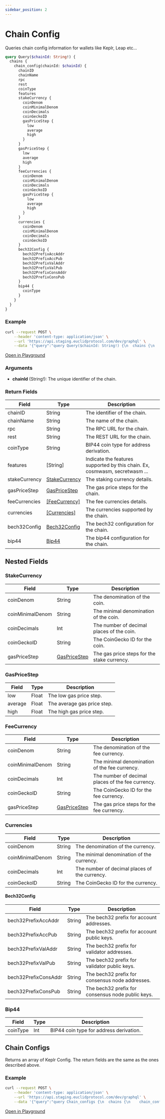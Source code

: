 ```yaml
---
sidebar_position: 2
---
```


# Chain Config

Queries chain config information for wallets like Keplr, Leap etc...

```graphql
query Query($chainId: String!) {
  chains {
    chain_config(chainId: $chainId) {
      chainID
      chainName
      rpc
      rest
      coinType
      features
      stakeCurrency {
        coinDenom
        coinMinimalDenom
        coinDecimals
        coinGeckoID
        gasPriceStep {
          low
          average
          high
        }
      }
      gasPriceStep {
        low
        average
        high
      }
      feeCurrencies {
        coinDenom
        coinMinimalDenom
        coinDecimals
        coinGeckoID
        gasPriceStep {
          low
          average
          high
        }
      }
      currencies {
        coinDenom
        coinMinimalDenom
        coinDecimals
        coinGeckoID
      }
      bech32Config {
        bech32PrefixAccAddr
        bech32PrefixAccPub
        bech32PrefixValAddr
        bech32PrefixValPub
        bech32PrefixConsAddr
        bech32PrefixConsPub
      }
      bip44 {
        coinType
      }
    }
  }
}
```
### Example

```bash
curl --request POST \
    --header 'content-type: application/json' \
    --url 'https://api.staging.euclidprotocol.com/dev/graphql' \
    --data '{"query":"query Query($chainId: String!) {\n  chains {\n    chain_config(chainId: $chainId) {\n      chainID\n      chainName\n      rpc\n      rest\n      coinType\n      features\n      stakeCurrency {\n        coinDenom\n        coinMinimalDenom\n        coinDecimals\n        coinGeckoID\n        gasPriceStep {\n          low\n          average\n          high\n        }\n      }\n      gasPriceStep {\n        low\n        average\n        high\n      }\n      feeCurrencies {\n        coinDenom\n        coinMinimalDenom\n        coinDecimals\n        coinGeckoID\n        gasPriceStep {\n          low\n          average\n          high\n        }\n      }\n      currencies {\n        coinDenom\n        coinMinimalDenom\n        coinDecimals\n        coinGeckoID\n      }\n      bech32Config {\n        bech32PrefixAccAddr\n        bech32PrefixAccPub\n        bech32PrefixValAddr\n        bech32PrefixValPub\n        bech32PrefixConsAddr\n        bech32PrefixConsPub\n      }\n      bip44 {\n        coinType\n      }\n    }\n  }\n}","variables":{"chainId":"localpoola-1"}}'
```

[Open in Playground](https://api.staging.euclidprotocol.com/dev/?explorerURLState=N4IgJg9gxgrgtgUwHYBcQC4QEcYIE4CeABAIq6EAUAJFABYCGAlkgJJjpEDKKezA5gEIAlEWAAdJESJ0mSAM6iJUqTOYB9KBCQAzRnwqrW7IjQbM2I8ZOUqzrACJKb0uwDl6iJzbwAHKF%2BU8BDkUAJUIZgAVAh8EMKJtBHoUGCC5eJD6AGsEAGFUoKQoYitnZU1me2QIOHjw5gBZZkY4egAbKqQauukIpCqoFvb06zKKpABxBCgsiBZHUec%2BejkABV4oBG4EH0VFsraIAHceqXoAN3x6Pjj951o9Wh6AX3jXu%2BW1ja2UHb2yqSHE53M6XPDXW4AogPPhPO7vMqJPIFZCDYL-AHjTrdEG9RrNVodaq1XFY6ZDNojKHjKYzOYLKGfdaMTbbXalKFEIGnIgXK43HkwuFQhHOUU2WB4QpohQcsZ9bEk6l9JpICmKnpkwaEqmYvq02bzN7xABG01oAGYAEy5LS6PgYspmujW9YIXQADwAglAoF6wGA8D1nZarW7PT6oKsYCbg%2BbXUFPQA1dr%2BwNxl1hxOMD0ptrR2O4kMJ90523yNNBovxrOlj3ltYx413E2MHwAFnbjuc42isWbNlF72eIAANCBzvRePQTW1ghgQFYxCBDGxlxxl4coO0fBAIG16ABaACMy4kI%2BeQA)

### Arguments

- **chainId** (String!): The unique identifier of the chain.

### Return Fields

| Field                  | Type   | Description                                             |
|------------------------|--------|---------------------------------------------------------|
| chainID                | String | The identifier of the chain.                     |
| chainName              | String | The name of the chain.                                  |
| rpc                    | String | The RPC URL for the chain.                              |
| rest                   | String | The REST URL for the chain.                             |
| coinType               | String | BIP44 coin type for address derivation.                 |
| features               | [String] | Indicate the features supported by this chain. Ex, cosmwasm, secretwasm ...           |
| stakeCurrency          | [StakeCurrency](#stakecurrency) | The staking currency details.                          |
| gasPriceStep           | [GasPriceStep](#gaspricestep) | The gas price steps for the chain.                       |
| feeCurrencies          | [[FeeCurrency]](#feecurrency) | The fee currencies details.                             |
| currencies             | [[Currencies]](#currencies) | The currencies supported by the chain.                 |
| bech32Config           | [Bech32Config](#bech32config) | The bech32 configuration for the chain.                 |
| bip44                  | [Bip44](#bip44) | The bip44 configuration for the chain.                  |

## Nested Fields

### StakeCurrency

| Field              | Type        | Description                                             |
|--------------------|-------------|---------------------------------------------------------|
| coinDenom          | String      | The denomination of the coin.                          |
| coinMinimalDenom   | String      | The minimal denomination of the coin.                 |
| coinDecimals       | Int         | The number of decimal places of the coin.               |
| coinGeckoID        | String      | The CoinGecko ID for the coin.                          |
| gasPriceStep       | [GasPriceStep](#gaspricestep) | The gas price steps for the stake currency.            |

### GasPriceStep

| Field              | Type        | Description                                             |
|--------------------|-------------|---------------------------------------------------------|
| low                | Float       | The low gas price step.                                 |
| average            | Float       | The average gas price step.                             |
| high               | Float       | The high gas price step.                                |

### FeeCurrency

| Field              | Type        | Description                                             |
|--------------------|-------------|---------------------------------------------------------|
| coinDenom          | String      | The denomination of the fee currency.                   |
| coinMinimalDenom   | String      | The minimal denomination of the fee currency.           |
| coinDecimals       | Int         | The number of decimal places of the fee currency.       |
| coinGeckoID        | String      | The CoinGecko ID for the fee currency.                  |
| gasPriceStep       | [GasPriceStep](#gaspricestep) | The gas price steps for the fee currency.                |

### Currencies

| Field              | Type        | Description                                             |
|--------------------|-------------|---------------------------------------------------------|
| coinDenom          | String      | The denomination of the currency.                       |
| coinMinimalDenom   | String      | The minimal denomination of the currency.               |
| coinDecimals       | Int         | The number of decimal places of the currency.           |
| coinGeckoID        | String      | The CoinGecko ID for the currency.                      |

#### Bech32Config

| Field              | Type        | Description                                             |
|--------------------|-------------|---------------------------------------------------------|
| bech32PrefixAccAddr | String      | The bech32 prefix for account addresses.                |
| bech32PrefixAccPub  | String      | The bech32 prefix for account public keys.              |
| bech32PrefixValAddr | String      | The bech32 prefix for validator addresses.              |
| bech32PrefixValPub  | String      | The bech32 prefix for validator public keys.            |
| bech32PrefixConsAddr | String     | The bech32 prefix for consensus node addresses.         |
| bech32PrefixConsPub  | String     | The bech32 prefix for consensus node public keys.       |

### Bip44

| Field              | Type        | Description                                             |
|--------------------|-------------|---------------------------------------------------------|
| coinType           | Int         | BIP44 coin type for address derivation.                 |

## Chain Configs

Returns an array of Keplr Config. The return fields are the same as the ones described above.

### Example

```bash
curl --request POST \
    --header 'content-type: application/json' \
    --url 'https://api.staging.euclidprotocol.com/dev/graphql' \
    --data '{"query":"query Chain_configs {\n  chains {\n    chain_configs {\n      chainID\n      chainName\n      rpc\n      rest\n      coinType\n      features\n      stakeCurrency {\n        coinDenom\n        coinMinimalDenom\n        coinDecimals\n        coinGeckoID\n        gasPriceStep {\n          low\n          average\n          high\n        }\n      }\n      gasPriceStep {\n        low\n        average\n        high\n      }\n      feeCurrencies {\n        coinDenom\n        coinMinimalDenom\n        coinDecimals\n        coinGeckoID\n        gasPriceStep {\n          low\n          average\n          high\n        }\n      }\n      currencies {\n        coinDenom\n        coinMinimalDenom\n        coinDecimals\n        coinGeckoID\n      }\n      bech32Config {\n        bech32PrefixAccAddr\n        bech32PrefixAccPub\n        bech32PrefixValAddr\n        bech32PrefixValPub\n        bech32PrefixConsAddr\n        bech32PrefixConsPub\n      }\n      bip44 {\n        coinType\n      }\n    }\n  }\n}"}'
```

[Open in Playground](https://api.staging.euclidprotocol.com/dev/?explorerURLState=N4IgJg9gxgrgtgUwHYBcQC4QEcYIE4CeABAMIAWAhgJZID6UESAZlQOYDORwAOkkUVEo1OPPvwFC6DZmxG9x4wdSQBJACLyFE5QDkKiTQrwAHKIfF4E7FOf4MaAFQLGEtokwQUUMS%2BzfWKAGsEEh9LJChiUS1FCBo1ZAg4Nzs4pABZGio4CgAbBKQklIE0hKhsvL8xGPskAHEEKECIdWLWCnYABTwqKAQAZRQEYy5i-lyIAHcxogoAN3wKVldqmKIyNjJigF83XdX%2Bdq6evsHh0YPxCenL-nnF5eKN1i3L-ZiPELDkcqsLtZK8USyVugIyWRy%2BWBxVqZQquSqANqDSaLQ0oKO3V6AyGI2iAKI1xm9zwSxWBPWmx2ezcsDw4V%2BclBsOhzLSmSQ8IKRTZQPKkMRa2RjWarTebgARo0yABmABMJEYLFY-zWUsE8u6CBYAA8AIJQKB6sBgPDFdWyuVa3UGqCdGAS83SzWWXUANTyxtNTo1VtdVB1Hty9sdoItLu1AcVSHYXrNYedfsjOujXQdNMuEqoxgALDnVTU0k4XBmFO8iPttiAADQgOYUHoUCW5KwYEAgbZAA)